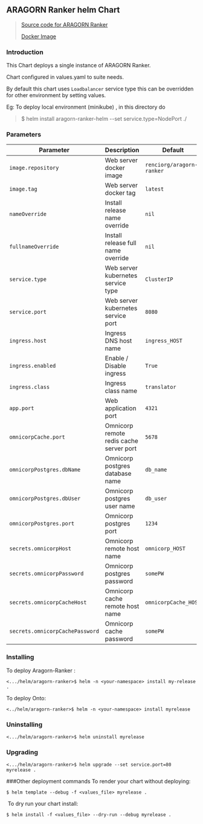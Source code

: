 ARAGORN Ranker helm Chart
---
> [Source code for ARAGORN Ranker](https://github.com/ranking-agent/aragorn-ranker.git)
>
> [Docker Image](https://hub.docker.com/repository/docker/renciorg/aragorn-ranker)


### Introduction 


This Chart deploys a single instance of ARAGORN Ranker.

Chart configured in values.yaml to suite needs.

By default this chart uses `Loadbalancer` service type this can be overridden for other environment by setting values. 

Eg: To deploy local environment (minikube) , in this directory do 
> $ helm install aragorn-ranker-helm --set service.type=NodePort ./ 
 
### Parameters 

| Parameter | Description | Default |
| --------- | ----        | ----    | 
| `image.repository` | Web server docker image  | `renciorg/aragorn-ranker`
| `image.tag` | Web server docker tag  | `latest`
| `nameOverride` |  Install release name override | `nil`
| `fullnameOverride` | Install release full name override  | `nil`
| `service.type` | Web server kubernetes service type  | `ClusterIP`
| `service.port` | Web server kubernetes service port  | `8080`
| `ingress.host` | Ingress DNS host name  | `ingress_HOST`
| `ingress.enabled` | Enable / Disable ingress  | `True`
| `ingress.class` | Ingress class name  | `translator`
| `app.port` |  Web application port | `4321`
| `omnicorpCache.port` | Omnicorp remote redis cache server port  | `5678`
| `omnicorpPostgres.dbName` | Omnicorp postgres database name  | `db_name`
| `omnicorpPostgres.dbUser` | Omnicorp postgres user name  | `db_user`
| `omnicorpPostgres.port` | Omnicorp postgres port  | `1234`
| `secrets.omnicorpHost` | Omnicorp remote host name  | `omnicorp_HOST`
| `secrets.omnicorpPassword` | Omnicorp postgres password  | `somePW`
| `secrets.omnicorpCacheHost` |  Omnicorp cache remote host name | `omnicorpCache_HOST`
| `secrets.omnicorpCachePassword` | Omnicorp cache password   | `somePW`


### Installing


To deploy Aragorn-Ranker : 
```shell script
<.../helm/aragorn-ranker>$ helm -n <your-namespace> install my-release .
```

To deploy Onto: 
```shell script
<../helm/aragorn-ranker>$ helm -n <your-namespace> install myrelease
```

### Uninstalling
```shell script
<.../helm/aragorn-ranker>$ helm uninstall myrelease
```

### Upgrading
```shell script
<.../helm/aragorn-ranker>$ helm upgrade --set service.port=80 myrelease . 
```


###Other deployment commands
To render your chart without deploying:
 
```shell script
$ helm template --debug -f <values_file> myrelease .
```
​
To dry run your chart install: 
```console
$ helm install -f <values_file> --dry-run --debug myrelease .
```